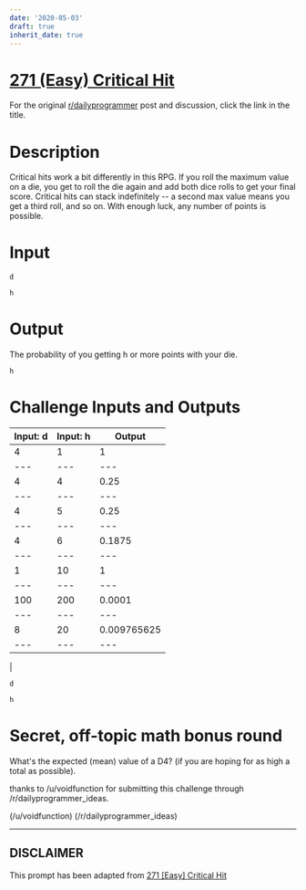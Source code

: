 ```yaml
---
date: '2020-05-03'
draft: true
inherit_date: true
---
```


# [271 (Easy) Critical Hit](https://www.reddit.com/r/dailyprogrammer/comments/4nvrnx/20160613_challenge_271_easy_critical_hit/)

For the original [r/dailyprogrammer](https://www.reddit.com/r/dailyprogrammer/) post and discussion, click the link in the title.

# Description
Critical hits work a bit differently in this RPG.  If you roll the maximum value on a die, you get to roll the die again and add both dice rolls to get your final score.  Critical hits can stack indefinitely -- a second max value means you get a third roll, and so on.  With enough luck, any number of points is possible.

# Input

```
d
```

```
h
```
# Output
The probability of you getting h or more points with your die.


```
h
```
# Challenge Inputs and Outputs

|Input: d|Input: h|Output|
| --- | --- | --- |
|4|1|1|
| --- | --- | --- |
|4|4|0.25|
| --- | --- | --- |
|4|5|0.25|
| --- | --- | --- |
|4|6|0.1875|
| --- | --- | --- |
|1|10|1|
| --- | --- | --- |
|100|200|0.0001|
| --- | --- | --- |
|8|20|0.009765625|
| --- | --- | --- |
|
```
d
```

```
h
```
# Secret, off-topic math bonus round
What's the expected (mean) value of a D4? (if you are hoping for as high a total as possible).

thanks to /u/voidfunction for submitting this challenge through /r/dailyprogrammer_ideas.

(/u/voidfunction)
(/r/dailyprogrammer_ideas)

----
## **DISCLAIMER**
This prompt has been adapted from [271 [Easy] Critical Hit](https://www.reddit.com/r/dailyprogrammer/comments/4nvrnx/20160613_challenge_271_easy_critical_hit/
)
